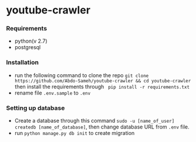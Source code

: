 # youtube-crawler

### Requirements
* python(v 2.7)
* postgresql

### Installation

* run the following command to clone the repo
```git clone https://github.com/Abdo-Sameh/youtube-crawler && cd youtube-crawler``` then install the requirements through ``` pip install -r requirements.txt```
* rename file ```.env.sample``` to ```.env```

### Setting up database
* Create a database through this command ```sudo -u [name_of_user] createdb [name_of_database]```, then change database URL from ```.env```
file.
* run ```python manage.py db init``` to create migration